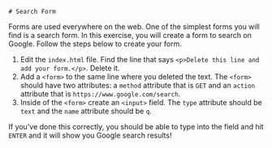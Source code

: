     # Search Form

Forms are used everywhere on the web. One of the simplest forms you will find is a search form. In this exercise, you will create a form to search on Google. Follow the steps below to create your form.

1. Edit the `index.html` file. Find the line that says `<p>Delete this line and add your form.</p>`. Delete it.
2. Add a `<form>` to the same line where you deleted the text. The `<form>` should have two attributes: a `method` attribute that is `GET` and an `action` attribute that is `https://www.google.com/search`.
3. Inside of the `<form>` create an `<input>` field. The `type` attribute should be `text` and the `name` attribute should be `q`.

If you've done this correctly, you should be able to type into the field and hit `ENTER` and it will show you Google search results!
